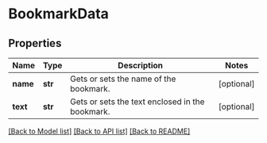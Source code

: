 # BookmarkData

## Properties
Name | Type | Description | Notes
------------ | ------------- | ------------- | -------------
**name** | **str** | Gets or sets the name of the bookmark. | [optional] 
**text** | **str** | Gets or sets the text enclosed in the bookmark. | [optional] 

[[Back to Model list]](../README.md#documentation-for-models) [[Back to API list]](../README.md#documentation-for-api-endpoints) [[Back to README]](../README.md)


